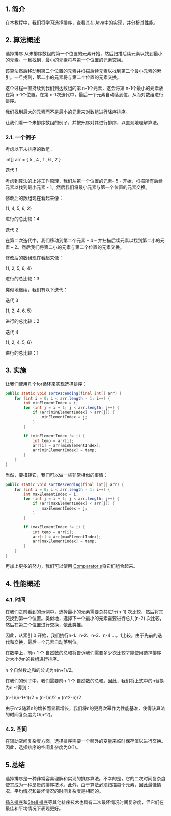 ## 1. 简介

在本教程中，我们将学习选择排序，查看其在Java中的实现，并分析其性能。

## 2. 算法概述

选择排序 从未排序数组的第一个位置的元素开始，然后扫描后续元素以找到最小的元素。一旦找到，最小的元素将与第一个位置的元素交换。

该算法然后移动到第二个位置的元素并扫描后续元素以找到第二个最小元素的索引。一旦找到，第二小的元素将与第二个位置的元素交换。

这个过程一直持续到我们到达数组的第 n-1个元素，这会将第 n-1个最小的元素放在第 n-1个位置。在第 n-1次迭代中，最后一个元素自动落到位，从而对数组进行排序。

我们找到最大的元素而不是最小的元素来对数组进行降序排序。

让我们看一个未排序数组的例子，并按升序对其进行排序，以直观地理解算法。

### 2.1. 一个例子

考虑以下未排序的数组：

int[] arr = { 5 , 4 , 1 , 6 , 2 }

迭代 1

考虑到算法的上述工作原理，我们从第一个位置的元素- 5 - 开始，扫描所有后续元素以找到最小元素 - 1。然后我们将最小元素与第一个位置的元素交换。

修改后的数组现在看起来像：

{1, 4, 5, 6, 2}

进行的总比较：4

迭代 2

在第二次迭代中，我们移动到第二个元素 – 4 – 并扫描后续元素以找到第二小的元素 – 2。然后我们将第二小的元素与第二个位置的元素交换。

修改后的数组现在看起来像：

{1, 2, 5, 6, 4}

进行的总比较：3

类似地继续，我们有以下迭代：

迭代 3

{1, 2, 4, 6, 5}

进行的总比较：2

迭代 4

{1, 2, 4, 5, 6}

进行的总比较：1

## 3. 实施

让我们使用几个for循环来实现选择排序：

```java
public static void sortAscending(final int[] arr) {
    for (int i = 0; i < arr.length - 1; i++) {
        int minElementIndex = i;
        for (int j = i + 1; j < arr.length; j++) {
            if (arr[minElementIndex] > arr[j]) {
                minElementIndex = j;
            }
        }

        if (minElementIndex != i) {
            int temp = arr[i];
            arr[i] = arr[minElementIndex];
            arr[minElementIndex] = temp;
        }
    }
}
```

当然，要扭转它，我们可以做一些非常相似的事情：

```java
public static void sortDescending(final int[] arr) {
    for (int i = 0; i < arr.length - 1; i++) {
        int maxElementIndex = i;
        for (int j = i + 1; j < arr.length; j++) {
            if (arr[maxElementIndex] < arr[j]) {
                maxElementIndex = j;
            }
        }

        if (maxElementIndex != i) {
            int temp = arr[i];
            arr[i] = arr[maxElementIndex];
            arr[maxElementIndex] = temp;
        }
    }
}
```

再加上更多的努力，我们可以使用 [Comparator s](https://www.baeldung.com/java-comparator-comparable)将它们组合起来。

## 4. 性能概述

### 4.1. 时间

在我们之前看到的示例中，选择最小的元素需要总共进行(n-1) 次比较，然后将其交换到第一个位置。类似地，选择下一个最小的元素需要进行总共(n-2) 次比较，然后在第二个位置进行交换，依此类推。

因此，从索引 0 开始，我们执行n-1、n-2、n-3、n-4 …。1比较。由于先前的迭代和交换，最后一个元素自动落到位。

在数学上，前n-1 个 自然数的总和将告诉我们需要多少次比较才能使用选择排序 对大小为n的数组进行排序。

n 个自然数之和的公式为n(n+1)/2。

在我们的例子中，我们需要前n-1 个 自然数的总和。因此，我们将上式中的n替换为n -1得到：

(n-1)(n-1+1)/2 = (n-1)n/2 = (n^2-n)/2

由于n^2随着n的增长而显着增长，我们将n的更高次幂作为性能基准，使得该算法的时间复杂度为O(n^2)。

### 4.2. 空间

在辅助空间复杂度方面，选择排序需要一个额外的变量来临时保存值以进行交换。因此，选择排序的空间复杂度为O(1)。

## 5.总结

选择排序是一种非常容易理解和实现的排序算法。不幸的是，它的二次时间复杂度使其成为一种昂贵的排序技术。此外，由于算法必须扫描每个元素，因此最佳情况、平均情况和最坏情况的时间复杂度是相同的。

[插入排序](https://www.baeldung.com/java-insertion-sort)和[Shell 排序](https://www.baeldung.com/java-shell-sort)等其他排序技术也具有二次最坏情况时间复杂度，但它们在最佳和平均情况下表现更好。
